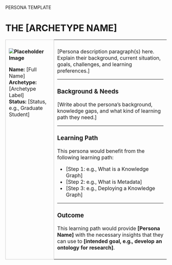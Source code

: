 PERSONA TEMPLATE

# THE [ARCHETYPE NAME]

<table>
<tr>
<td style="width:30%; vertical-align:top; border:1px solid #ccc; padding:10px;">

**![Placeholder Image](https://via.placeholder.com/150 "Profile Image")**

**Name:** [Full Name]  
**Archetype:** [Archetype Label]  
**Status:** [Status, e.g., Graduate Student]  

</td>

<td style="width:70%; vertical-align:top; padding:10px;">

[Persona description paragraph(s) here.  
Explain their background, current situation, goals, challenges, and learning preferences.]

---

### Background & Needs
[Write about the persona’s background, knowledge gaps, and what kind of learning path they need.]

---

### Learning Path
This persona would benefit from the following learning path:

- [Step 1: e.g., What is a Knowledge Graph]  
- [Step 2: e.g., What is Metadata]  
- [Step 3: e.g., Deploying a Knowledge Graph]  

---

### Outcome
This learning path would provide **[Persona Name]** with the necessary insights that they can use to **[intended goal, e.g., develop an ontology for research]**.

</td>
</tr>
</table>